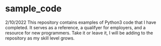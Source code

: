 # sample_code
2/10/2022
This repository contains examples of Python3 code that I have completed. It serves as a reference, a qualifyer for employers, and a resource 
for new programmers. Take it or leave it, I will be adding to the repository as my skill level grows.  
